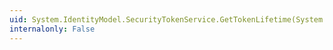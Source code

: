 ```yaml
---
uid: System.IdentityModel.SecurityTokenService.GetTokenLifetime(System.IdentityModel.Protocols.WSTrust.Lifetime)
internalonly: False
---
```

